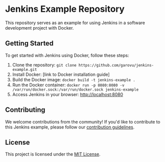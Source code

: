 # Jenkins Example Repository

This repository serves as an example for using Jenkins in a software development project with Docker.

## Getting Started

To get started with Jenkins using Docker, follow these steps:

1. Clone the repository: `git clone https://github.com/garovu/jenkins-example.git`
2. Install Docker: [link to Docker installation guide]
3. Build the Docker image: `docker build -t jenkins-example .`
4. Run the Docker container: `docker run -p 8080:8080 -v /var/run/docker.sock:/var/run/docker.sock jenkins-example`
5. Access Jenkins in your browser: [http://localhost:8080](http://localhost:8080)

## Contributing

We welcome contributions from the community! If you'd like to contribute to this Jenkins example, please follow our [contribution guidelines](CONTRIBUTING.md).

## License

This project is licensed under the [MIT License](LICENSE).
